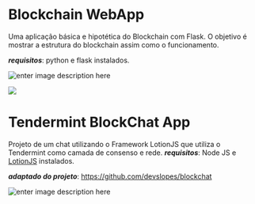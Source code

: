 
# Blockchain WebApp
Uma aplicação básica e hipotética do Blockchain com Flask. O objetivo é mostrar a estrutura do blockchain assim como o funcionamento.

***requisitos***:  python e flask instalados.

![enter image description here](https://lh3.googleusercontent.com/1md7U8Vh0rmCczEN80tlg6T-TN4NbdKEBY0pBv6XRgoN2Eh35FQ1ZbJrW7Brewn5IMjTCtYBBbSZrdMhqzx8T4rB6dBXqYByHOTsjxALmmFUX_Y54tz5UdGWHWPNqs8ZfuRM75ity_JNbFehKB9gHOaxf5RY80zXH2J9iFQ71Nrcc73P6dxpjlyFZz3aDuPMap8Qr8MTPeK3cWCHmRxuLGTC3kgmjueC3ptlw0XvyvjFt-8X1fQEJYouWQn-yJLyZU9fvpn-APPvBrW_fxwQ5n5aVrvyCfTHJhPyUgou8qoycquPVaEo9j_9GFTsjqq60FV1GbRrT4oYPkCJHQ4Ka9S9CtEMmjWq0-YmXlPErQOjwKKqBpiahSG5xoLQ4XUQ-rHxC0pqivSjnELcB3f5C0LBNyV2XaBnYZwzsVG8oU2oIyrhSpCtMsgaM6XnBVE0arWLtFa9MwUD_ao0lni5PVLs7reIwISvzrI6zBubMmGlXdjjGvwzK2m498umu45p7383LCLAK8FQiJnqRTOB5xkrPDaUbvIEoJthCjsMD9hMoCO9-tMXnlhI4_QXybmtJbNrvwKDHaa3-9xROuYYMj-SI8PNwUm3pWs4n-ras8xlmDX-fk9_1hHy0S2H7yTHNmTB3CR9OxUCWHazOLoR_5kAVJXRG0NnPUfiE-LtlTRpNIuL96P91s-qhro3cw=w2232-h732-no?authuser=0)

![](https://lh3.googleusercontent.com/GN1k99Brvt-66GCMZR5fcBFX91PPurbhu4TYmfRHSJ5QbC44IkUitu5vgYhwJU8eveqN_hJITMTcTDhe-XJCtIG3-ejBNhpxGsKZndqtfN0_kA14DLq-0Sko8SPGZa__CQegrkYUaDf44eUHskXyPWA6LDexHWhpiryuNoActYslxAhNBvr3RgtJNiW9REOXwRWRSTkBnyBGZLxsn8VYETmmQ_wOJumBzU9DEehjwHa3R0ZOjBbcQVNwn_Z3NyUJdCaiHt6EeK8EH26z6CG2jFwze38HpG5cF606uA_SbeKHPu2i1nAT0uohdj35OqqgvAKTQBiUrdXEl1lDPhlOLB5xOUWgfa-sMq_g4PhToLFOynk4P-DNUhvKweIuc4FAqliS4XO4AL0v4Rnl5F7SfDt9uDQ2LEmS6uj_QzEa6mai2MAUmqSf5k1L8uYtWKiqeBk0ZvjprAePNQau4zIiu_REo3Ernv7gisqpWNKGJVgDgNOcqb3JrBKIiA6wBqZZOQ63Ct_DEcLQjQHHQdqYIWMXKBNfo49ac5Yg5yVhkfUYUS9Xjizhey8byjzWjlyD5Iws8jJVgCug4mJK43i5b3zRZQcC_DDiC1iO2BDmz11VdTPK57ry1a4ExXlD0A2bOce5LW53AnQ6NZ8O6H2TzQz5jreeO0vI7JoGayMNDnFLergkYL_zPY2RFODjQQ=w1488-h1240-no?authuser=0)

# Tendermint BlockChat App
Projeto de um chat utilizando o Framework LotionJS que utiliza o Tendermint como camada de consenso e rede.
***requisitos***:  Node JS e [LotionJS](https://lotionjs.com) instalados.

***adaptado do projeto***: https://github.com/devslopes/blockchat 

![enter image description here](https://lh3.googleusercontent.com/XcO8wYnwqjAvqMVhezzD_0_kap5257gmfiYesR6QBH5bj6bFrHW8hku1AYG_Q7XRo8tGrw7jZprWAMmu06oTiLqjK3l0T0jq2O2UrWUGSsPw5SqaIHknFOhGusRvOdQml7UMWnvmF24exOX8uuGFJ1k6-BIUF68GcNkFk8Ki84AqirDWHFH19nT_4zB0MYhgAgqAB6A8mthlMEhyK6TnO4nL9h9gfpAEaYqbahUYi86zRaNczbeeLD9K-GlP-9rCIqIX7pQYwBf4X2ouhhrd5yBJ9lgHQ7W0uV0HJ58EGqhanEPlmSy7WERIMhweWRHhLtf9t1Q9HPCDis9fbgODBb3RfQHheh0CDgDxA4Mb-VIcG1NF8oG6P-dS0CQBqX3JYYxumKdXRFO3mKpMbeRNnEDjdRbwBdMitYLqRC6CS8b4biJAUdJL8m_NsjIgnkxVIVVEDd_51EK29b5hYYVd2hRGTZG6ppxzALA89kp6prDrcxGScAbRSNGFX_PtGcNqxaT1kfuqk1Ksy7czKGYZG0YVJfsGmK62zVwjm1kkaz6eU-nOnxzUURFjqDZIl83e37vJmRV9vkrsN0byA_nflGvwNiG5xepKi1418HXXrjGVcm8WTJxckePKjhmoHZhkQwfcCHvw0U67TxBeirEbCQvyULBaBcnLyxKiqexShs5jh90ys492yW7xO3APuw=w1200-h374-no?authuser=0)


